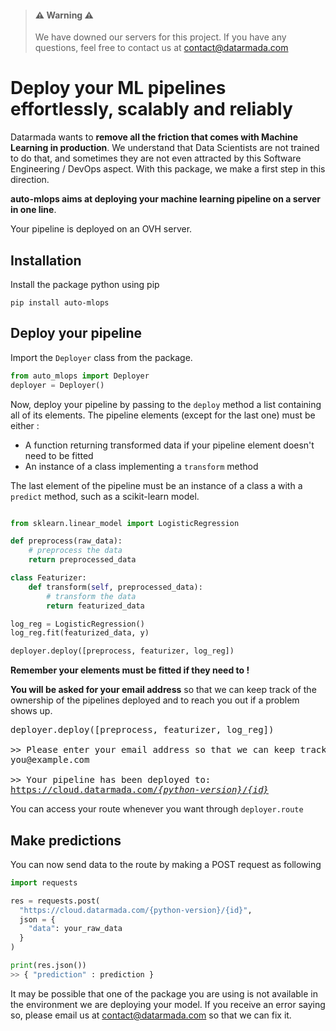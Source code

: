 > #### :warning: Warning :warning:
> We have downed our servers for this project. If you have any questions, feel free to contact us at contact@datarmada.com

# Deploy your ML pipelines effortlessly, scalably and reliably

Datarmada wants to **remove all the friction that comes with Machine Learning in production**.
We understand that Data Scientists are not trained to do that, and sometimes they are
not even attracted by this Software Engineering / DevOps aspect. With this package, we make a first
step in this direction.

**auto-mlops aims at deploying your machine learning pipeline on a server in one line**.

Your pipeline is deployed on an OVH server.

## Installation
Install the package python using pip
```
pip install auto-mlops
```

## Deploy your pipeline

Import the ```Deployer``` class from the package.

```python
from auto_mlops import Deployer
deployer = Deployer()
```

Now, deploy your pipeline by passing to the ```deploy``` method a list containing all of its elements.
The pipeline elements (except for the last one) must be either :
- A function returning transformed data if your pipeline element doesn't need to be fitted
- An instance of a class implementing a ```transform``` method

The last element of the pipeline must be an instance of a class a with a ```predict``` method, such as a 
scikit-learn model.

```python

from sklearn.linear_model import LogisticRegression

def preprocess(raw_data):
    # preprocess the data
    return preprocessed_data

class Featurizer:
    def transform(self, preprocessed_data):
        # transform the data
        return featurized_data

log_reg = LogisticRegression()
log_reg.fit(featurized_data, y)

deployer.deploy([preprocess, featurizer, log_reg])

```
**Remember your elements must be fitted if they need to !**

**You will be asked for your email address** so that we can keep track of the ownership of the pipelines deployed
and to reach you out if a problem shows up.

<pre>
deployer.deploy([preprocess, featurizer, log_reg])

>> Please enter your email address so that we can keep track of your pipelines:
you@example.com

>> Your pipeline has been deployed to:
<u>https://cloud.datarmada.com/<i>{python-version}</i>/<i>{id}</i></u>
</pre>

You can access your route whenever you want through ```deployer.route```
## Make predictions

You can now send data to the route by making a POST request as following
```python
import requests

res = requests.post(
  "https://cloud.datarmada.com/{python-version}/{id}",
  json = {
    "data": your_raw_data
  }
)

print(res.json())
>> { "prediction" : prediction }
```

It may be possible that one of the package you are using is not available in the environment we are deploying your model. 
If you receive an error saying so, please email us at contact@datarmada.com so that we can fix it.
